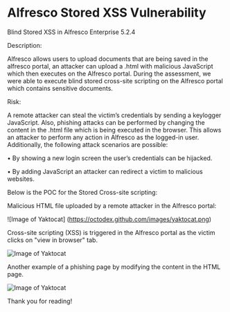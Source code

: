 # Alfresco Stored XSS Vulnerability



Blind Stored XSS in Alfresco Enterprise 5.2.4



Description:



Alfresco allows users to upload documents that are being saved in the alfresco portal, an attacker can upload a .html with malicious JavaScript which then executes on the Alfresco portal. During the assessment, we were able to execute blind stored cross-site scripting on the Alfresco portal which contains sensitive documents.



Risk:



A remote attacker can steal the victim’s credentials by sending a keylogger JavaScript. Also, phishing attacks can be performed by changing the content in the .html file which is being executed in the browser. This allows an attacker to perform any action in Alfresco as the logged-in user. Additionally, the following attack scenarios are possible:

• By showing a new login screen the user’s credentials can be hijacked.

• By adding JavaScript an attacker can redirect a victim to malicious websites.



Below is the POC for the Stored Cross-site scripting:



Malicious HTML file uploaded by a remote attacker in the Alfresco portal:


![Image of Yaktocat]
(https://octodex.github.com/images/yaktocat.png)




Cross-site scripting (XSS) is triggered in the Alfresco portal as the victim clicks on "view in browser" tab.


![Image of Yaktocat](https://octodex.github.com/images/yaktocat.png)






Another example of a phishing page by modifying the content in the HTML page.


![Image of Yaktocat](https://octodex.github.com/images/yaktocat.png)






Thank you for reading!
